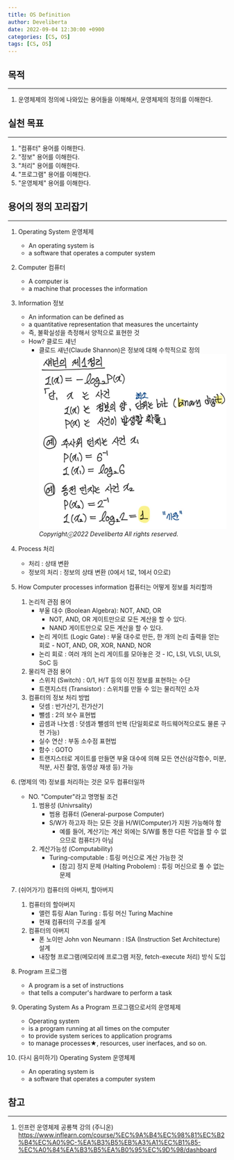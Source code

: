 ```yaml
---
title: OS Definition
author: Develiberta
date: 2022-09-04 12:30:00 +0900
categories: [CS, OS]
tags: [CS, OS]
---
```



## 목적
---
1. 운영체제의 정의에 나와있는 용어들을 이해해서, 운영체제의 정의를 이해한다.

## 실천 목표
---
1. "컴퓨터" 용어를 이해한다.
2. "정보" 용어를 이해한다.
3. "처리" 용어를 이해한다.
4. "프로그램" 용어를 이해한다.
5. "운영체제" 용어를 이해한다.

## 용어의 정의 꼬리잡기
---
1. Operating System 운영체제
	- An operating system is
	- a software that operates a computer system

2. Computer 컴퓨터
	- A computer is
	- a machine that processes the information

3. Information 정보
	- An information can be defined as
	- a quantitative representation that measures the uncertainty
	- 즉, 불확실성을 측정해서 양적으로 표현한 것
	- How? 클로드 섀넌
		- 클로드 섀넌(Claude Shannon)은 정보에 대해 수학적으로 정의
			![deepops_test](/assets/img/illustrations/2022-09-04-os-definition.jpg)
			_Copyrightⓒ2022 Develiberta All rights reserved._

4. Process 처리
	- 처리 : 상태 변환
	- 정보의 처리 : 정보의 상태 변환 (0에서 1로, 1에서 0으로)

5. How Computer processes information 컴퓨터는 어떻게 정보를 처리할까
	1. 논리적 관점 용어
		- 부울 대수 (Boolean Algebra): NOT, AND, OR
			- NOT, AND, OR 게이트만으로 모든 계산을 할 수 있다.
			- NAND 게이트만으로 모든 계산을 할 수 있다.
		- 논리 게이트 (Logic Gate) : 부울 대수로 만든, 한 개의 논리 출력을 얻는 회로 - NOT, AND, OR, XOR, NAND, NOR
		- 논리 회로 : 여러 개의 논리 게이트를 모아놓은 것 - IC, LSI, VLSI, ULSI, SoC 등
	2. 물리적 관점 용어
		- 스위치 (Switch) : 0/1, H/T 등의 이진 정보를 표현하는 수단
		- 트랜지스터 (Transistor) : 스위치를 만들 수 있는 물리적인 소자
	3. 컴퓨터의 정보 처리 방법
		- 덧셈 : 반가산기, 전가산기
		- 뺄셈 : 2의 보수 표현법
		- 곱셈과 나눗셈 : 덧셈과 뺄셈의 반복 (단일회로로 하드웨어적으로도 물론 구현 가능)
		- 실수 연산 : 부동 소수점 표현법
		- 함수 : GOTO
		- 트랜지스터로 게이트를 만들면 부울 대수에 의해 모든 연산(삼각함수, 미분, 적분, 사진 촬영, 동영상 재생 등) 가능

6. (명제의 역) 정보를 처리하는 것은 모두 컴퓨터일까
	- NO. "Computer"라고 명명될 조건
		1. 범용성 (Univrsality)
			- 범용 컴퓨터 (General-purpose Computer)
			- S/W가 하고자 하는 모든 것을 H/W(Computer)가 지원 가능해야 함
				- 예를 들어, 계산기는 계산 외에는 S/W를 통한 다른 작업을 할 수 없으므로 컴퓨터가 아님
		2. 계산가능성 (Computability)
			- Turing-computable : 튜링 머신으로 계산 가능한 것
				- [참고] 정지 문제 (Halting Probolem) : 튜링 머신으로 풀 수 없는 문제
				
7. (쉬어가기) 컴퓨터의 아버지, 할아버지
	1. 컴퓨터의 할아버지
		- 앨런 튜링 Alan Turing : 튜링 머신 Turing Machine
		- 현재 컴퓨터의 구조를 설계
	2. 컴퓨터의 아버지
		- 폰 노이만 John von Neumann : ISA (Instruction Set Architecture) 설계
		- 내장형 프로그램(메모리에 프로그램 저장, fetch-execute 처리) 방식 도입

8. Program 프로그램
	- A program is a set of instructions
	- that tells a computer's hardware to perform a task
	
9. Operating System As a Program 프로그램으로서의 운영체제
	- Operating system
	- is a program running at all times on the computer
	- to provide system serices to application programs
	- to manage processes★, resources, user inerfaces, and so on.

10. (다시 음미하기) Operating System 운영체제
	- An operating system is
	- a software that operates a computer system

## 참고
---
1. 인프런 운영체제 공룡책 강의 (주니온)
	https://www.inflearn.com/course/%EC%9A%B4%EC%98%81%EC%B2%B4%EC%A0%9C-%EA%B3%B5%EB%A3%A1%EC%B1%85-%EC%A0%84%EA%B3%B5%EA%B0%95%EC%9D%98/dashboard